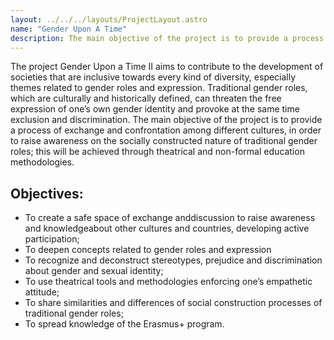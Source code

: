 ```yaml
---
layout: ../../../layouts/ProjectLayout.astro
name: "Gender Upon A Time"
description: The main objective of the project is to provide a process of exchange and confrontation among different cultures.
---
```


The project Gender Upon a Time II aims to contribute to the development of societies that are inclusive towards every kind of diversity, especially themes related to gender roles and expression. Traditional gender roles, which are culturally and historically defined, can threaten the free expression of one’s own gender identity and provoke at the same time exclusion and discrimination. The main objective of the project is to provide a process of exchange and confrontation among different cultures, in order to raise awareness on the socially constructed nature of traditional gender roles; this will be achieved through theatrical and non-formal education methodologies.

## Objectives:
* To create a safe space of exchange anddiscussion to raise awareness and knowledgeabout other cultures and countries, developing active participation;
* To deepen concepts related to gender roles and expression
* To recognize and deconstruct stereotypes, prejudice and discrimination about gender and sexual identity;
* To use theatrical tools and methodologies enforcing one’s empathetic attitude;
* To share similarities and differences of social construction processes of traditional gender roles;
* To spread knowledge of the Erasmus+ program.